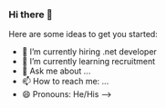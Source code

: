 ### Hi there 👋


Here are some ideas to get you started:

- 🔭 I’m currently hiring .net developer 
- 🌱 I’m currently learning recruitment 
- 💬 Ask me about ...
- 📫 How to reach me: ...
- 😄 Pronouns: He/His
-->
